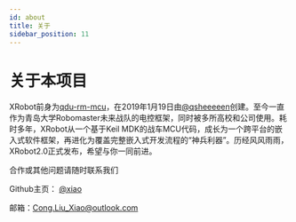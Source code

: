 ```yaml
---
id: about
title: 关于
sidebar_position: 11
---
```


# 关于本项目

XRobot前身为[qdu-rm-mcu](https://gitee.com/qsheeeeen/qdu-rm-mcu.git)，在2019年1月19日由[@qsheeeeen](https://gitee.com/qsheeeeen)创建。至今一直作为青岛大学Robomaster未来战队的电控框架，同时被多所高校和公司使用。耗时多年，XRobot从一个基于Keil MDK的战车MCU代码，成长为一个跨平台的嵌入式软件框架，再进化为覆盖完整嵌入式开发流程的“神兵利器”。历经风风雨雨，XRobot2.0正式发布，希望与你一同前进。

合作或其他问题请随时联系我们

Github主页： [@xiao](https://github.com/Jiu-xiao)

邮箱：[Cong.Liu_Xiao@outlook.com](mailto:Cong.Liu_Xiao@outlook.com)
